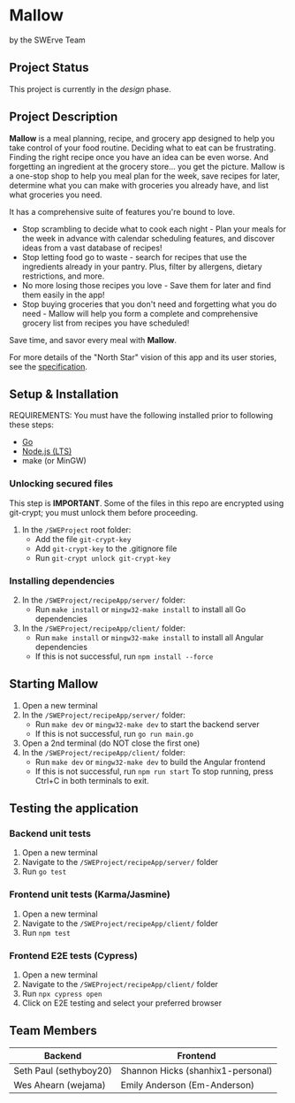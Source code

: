 # Mallow
by the SWErve Team

## Project Status 
This project is currently in the *design* phase.

## Project Description
**Mallow** is a meal planning, recipe, and grocery app designed to help you take control of your food routine. Deciding what to eat can be frustrating. Finding the right recipe once you have an idea can be even worse. And forgetting an ingredient at the grocery store... you get the picture. Mallow is a one-stop shop to help you meal plan for the week, save recipes for later, determine what you can make with groceries you already have, and list what groceries you need.

It has a comprehensive suite of features you're bound to love.
* Stop scrambling to decide what to cook each night - Plan your meals for the week in advance with calendar scheduling features, and discover ideas from a vast database of recipes!
* Stop letting food go to waste - search for recipes that use the ingredients already in your pantry. Plus, filter by allergens, dietary restrictions, and more.
* No more losing those recipes you love - Save them for later and find them easily in the app!
* Stop buying groceries that you don't need and forgetting what you do need - Mallow will help you form a complete and comprehensive grocery list from recipes you have scheduled!

Save time, and savor every meal with **Mallow**.

For more details of the "North Star" vision of this app and its user stories, see the [specification](docs/RecipeAppRequirementSpec.md#feature-summary-and-user-stories).

## Setup & Installation
REQUIREMENTS: You must have the following installed prior to following these steps:
- [Go](https://go.dev/dl/)
- [Node.js (LTS)](https://nodejs.org/en/download) 
- make (or MinGW)

### Unlocking secured files
This step is **IMPORTANT**. Some of the files in this repo are encrypted using git-crypt; you must unlock them before proceeding.
1. In the `/SWEProject` root folder:<br>
   - Add the file `git-crypt-key`
   - Add `git-crypt-key` to the .gitignore file
   - Run `git-crypt unlock git-crypt-key`
    
### Installing dependencies
2. In the `/SWEProject/recipeApp/server/` folder:<br>
   - Run `make install` or `mingw32-make install` to install all Go dependencies
3. In the `/SWEProject/recipeApp/client/` folder:<br>
   - Run `make install` or `mingw32-make install` to install all Angular dependencies
   - If this is not successful, run `npm install --force`

## Starting Mallow
1. Open a new terminal
2. In the `/SWEProject/recipeApp/server/` folder:<br>
   - Run `make dev` or `mingw32-make dev` to start the backend server
   - If this is not successful, run `go run main.go`
3. Open a 2nd terminal (do NOT close the first one)
4. In the `/SWEProject/recipeApp/client/` folder:<br>
   - Run `make dev` or `mingw32-make dev` to build the Angular frontend
   - If this is not successful, run `npm run start`
 To stop running, press Ctrl+C in both terminals to exit.

## Testing the application

### Backend unit tests
1. Open a new terminal
2. Navigate to the `/SWEProject/recipeApp/server/` folder
3. Run `go test`

### Frontend unit tests (Karma/Jasmine)
1. Open a new terminal
2. Navigate to the `/SWEProject/recipeApp/client/` folder
3. Run `npm test`

### Frontend E2E tests (Cypress)
1. Open a new terminal
2. Navigate to the `/SWEProject/recipeApp/client/` folder
3. Run `npx cypress open`
4. Click on E2E testing and select your preferred browser

## Team Members

Backend       | Frontend
------------- | -------------
Seth Paul (sethyboy20)  | Shannon Hicks (shanhix1-personal)
Wes Ahearn (wejama)  | Emily Anderson (Em-Anderson)
